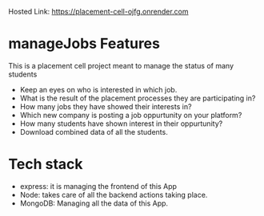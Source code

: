 Hosted Link: https://placement-cell-ojfg.onrender.com

# manageJobs Features
This is a placement cell project meant to manage the status of many students
- Keep an eyes on who is interested in which job. 
- What is the result of the placement processes they are participating in?
- How many jobs they have showed their interests in?
- Which new company is posting a job oppurtunity on your platform?
- How many students have shown interest in their oppurtunity?
- Download combined data of all the students.

# Tech stack
- express: it is managing the frontend of this App
- Node: takes care of all the backend actions taking place.
- MongoDB: Managing all the data of this App.


